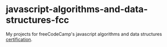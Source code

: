# javascript-algorithms-and-data-structures-fcc

My projects for freeCodeCamp's javascript algorithms and data structures [certification](https://www.freecodecamp.org/certification/dxaviud/javascript-algorithms-and-data-structures). 
